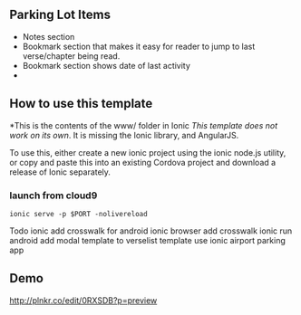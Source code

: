 ## Parking Lot Items

 * Notes section
 * Bookmark section that makes it easy for reader to jump to last verse/chapter being read.  
 * Bookmark section shows date of last activity
 * 
## How to use this template
*This is the contents of the www/ folder in Ionic 
*This template does not work on its own*. It is missing the Ionic library, and AngularJS.

To use this, either create a new ionic project using the ionic node.js utility, or copy and paste this into an existing Cordova project and download a release of Ionic separately.

### launch from cloud9
`ionic serve -p $PORT -nolivereload`

Todo
ionic add crosswalk for android
ionic browser add crosswalk 
ionic run android
add modal template to verselist template 
use ionic airport parking app


## Demo
http://plnkr.co/edit/0RXSDB?p=preview